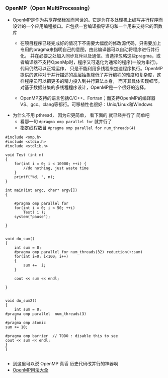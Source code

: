 ### OpenMP（Open MultiProcessing）

- OpenMP是作为共享存储标准而问世的。它是为在多处理机上编写并行程序而设计的一个应用编程接口。它包括一套编译指导语句和一个用来支持它的函数库
    - 在项目程序已经完成好的情况下不需要大幅度的修改源代码，只需要加上专用的pragma来指明自己的意图，由此编译器可以自动将程序进行并行化，
    并在必要之处加入同步互斥以及通信。当选择忽略这些pragma，或者编译器不支持OpenMp时，程序又可退化为通常的程序(一般为串行)，代码仍然可以正常运作，
    只是不能利用多线程来加速程序执行。OpenMP提供的这种对于并行描述的高层抽象降低了并行编程的难度和复杂度，这样程序员可以把更多的精力投入到并行算法本身，
    而非其具体实现细节。对基于数据分集的多线程程序设计，OpenMP是一个很好的选择。
    
    - OpenMP支持的语言包括C/C++、Fortran；而支持OpenMP的编译器VS、gcc、clang等都行。可移植性也很好：Unix/Linux和Windows
- 为什么不用 pthread， 因为它更简单， 看下面的 就已经并行了 简单吧
    - 看那一句 `#pragma omp parallel for` 就并行了 
    - 指定线程数目 `#pragma omp parallel for num_threads(4)`
    
```
#include <omp.h>
#include <stdio.h>
#include <stdlib.h>

void Test (int n) 
{
	for(int i = 0; i < 10000; ++i) {
		//do nothing, just waste time
	}
	printf("%d, ", n);
}

int main(int argc, char* argv[]) 
{

	#pragma omp parallel for
	for(int i = 0; i < 50; ++i)
		Test( i );
	system("pause");

}


void do_sum()
{
    int sum = 0;
    #pragma omp parallel for num_threads(32) reduction(+:sum)
    for(int i=0; i<100; i++)
    {
        sum +=  i; 
    }

    cout << sum << endl;
    
}


void do_sum2()
{
    int sum = 0; 
#pragma omp parallel  num_threads(3) 
    {
#pragma omp atomic 
sum += 10; 
    
#pragma omp barrier  // TODO : disable this to see 
cout << sum << endl; 
}
}


``` 

- 到这里可以说 OpenMP 真香 历史代码改并行的神器啊
- [OpenMP用法大全](https://www.cnblogs.com/jfdwd/p/10960544.html)
